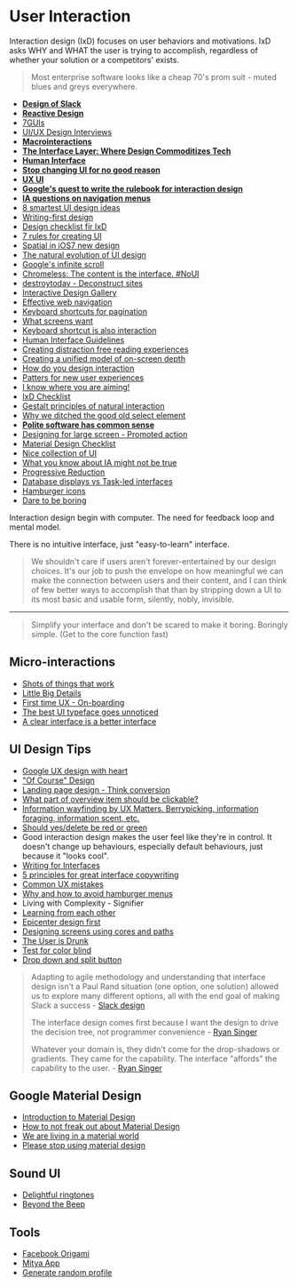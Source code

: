 # User Interaction

Interaction design (IxD) focuses on user behaviors and motivations. IxD asks WHY and WHAT the user is trying to accomplish, regardless of whether your solution or a competitors' exists.

> Most enterprise software looks like a cheap 70's prom suit - muted blues and greys everywhere.

* [**Design of Slack**](https://medium.com/@awilkinson/slack-s-2-8-billion-dollar-secret-sauce-5c5ec7117908)
* [**Reactive Design**](http://gabinaureche.com/reactivedesign/)
* [7GUIs](https://github.com/eugenkiss/7guis/wiki)
* [UI/UX Design Interviews](https://medium.com/ux-design-interviews/davide-casali-7714a0be3f6e)
* [**Macrointeractions**](https://medium.com/@mkruz/macrointeractions-f0a16eaaf593)
* [**The Interface Layer: Where Design Commoditizes Tech**](https://medium.com/bridge-collection/the-interface-layer-when-design-commoditizes-tech-e7017872173a)
* [**Human Interface**](http://humanistinterface.com/)
* [**Stop changing UI for no good reason**](https://lobste.rs/s/kiq75p/stop_changing_uis_for_no_good_reason)
* [**UX UI**](http://designmodo.com/ux-ui/)
* [**Google's quest to write the rulebook for interaction design**](http://www.wired.com/2014/11/googles-quest-write-rulebook-interactive-design/)
* [**IA questions on navigation menus**](http://www.nngroup.com/articles/ia-questions-navigation-menus/)
* [8 smartest UI design ideas](http://www.wired.com/2014/12/years-8-smartest-ui-design-ideas/)
* [Writing-first design](https://signalvnoise.com/posts/3801-writing-first-design)
* [Design checklist fir IxD](https://medium.com/@tinkadoic/design-checklist-for-ixd-students-419dbbe1c1d3)
* [7 rules for creating UI](https://medium.com/@erikdkennedy/7-rules-for-creating-gorgeous-ui-part-1-559d4e805cda)
* [Spatial in iOS7 new design](http://www.quora.com/iOS-7/Is-the-new-Apple-iOS-7-look-an-improvement)
* [The natural evolution of UI design](https://medium.com/philosophy-logic/fe76f0355c75)
* [Google's infinite scroll](http://googlewebmastercentral.blogspot.sg/2014/02/infinite-scroll-search-friendly.html)
* [Chromeless: The content is the interface. #NoUI](http://designmind.frogdesign.com/blog/chromeless-the-content-is-the-interface.html)
* [destroytoday - Deconstruct sites](http://destroytoday.com/)
* [Interactive Design Gallery](http://interactive-design.co.il/)
* [Effective web navigation](http://www.uxbooth.com/articles/effective-presentation-of-a-websites-navigation/)
* [Keyboard shortcuts for pagination](http://osvaldas.info/keyboard-shortcuts-for-pagination)
* [What screens want](http://frankchimero.com/talks/what-screens-want/transcript/)
* [Keyboard shortcut is also interaction](http://spaceandtim.es/posts/the-invisible-interface)
* [Human Interface Guidelines](http://humaninterfaceguidelines.tumblr.com/)
* [Creating distraction free reading experiences](http://azumbrunnen.me/blog/creating-distraction-free-reading-experiences/)
* [Creating a unified model of on-screen depth](https://medium.com/@danerossenrode/a-unified-model-of-on-screen-depth-ae96561b6094)
* [How do you design interaction](http://www.smashingmagazine.com/2014/07/21/how-do-you-design-interaction/)
* [Patters for new user experiences](http://www.kryshiggins.com/patterns-for-new-user-experiences/)
* [I know where you are aiming!](https://medium.com/@cihadturhan/a-ux-idea-i-know-where-you-are-aiming-3e00d152afb2)
* [IxD Checklist](http://ixdchecklist.com/)
* [Gestalt principles of natural interaction](http://robots.thoughtbot.com/gestalt-principles)
* [Why we ditched the good old select element](https://medium.com/@mibosc/responsive-design-why-and-how-we-ditched-the-good-old-select-element-bc190d62eff5)
* [**Polite software has common sense**](https://medium.com/user-experience-design-1/taking-responsive-a-step-further-9f96737b9183)
* [Designing for large screen - Promoted action](http://www.lukew.com/ff/entry.asp?1927)
* [Material Design Checklist](http://android-developers.blogspot.co.uk/2014/10/material-design-on-android-checklist.html)
* [Nice collection of UI](http://www.unheap.com/section/user-interface/)
* [What you know about IA might not be true](http://boagworld.com/usability/think-know-information-architecture-might-true/)
* [Progressive Reduction](http://www.dtelepathy.com/blog/design/progressive-reduction-evolving-the-experience-for-your-most-frequent-users)
* [Database displays vs Task-led interfaces](http://daringfireball.net/2014/11/googles_app_aesthetic)
* [Hamburger icons](http://developer.telerik.com/featured/much-ado-hamburger-icons/)
* [Dare to be boring](https://medium.com/@hliriani/dare-to-be-boring-4717ae3942fd)

Interaction design begin with computer. The need for feedback loop and mental model.

There is no intuitive interface, just "easy-to-learn" interface.

> We shouldn't care if users aren't forever-entertained by our design choices. It's our job to push the envelope on how meaningful we can make the connection between users and their content, and I can think of few better ways to accomplish that than by stripping down a UI to its most basic and usable form, silently, nobly, invisible.

---
> Simplify your interface and don't be scared to make it boring. Boringly simple. (Get to the core function fast)

## Micro-interactions

* [Shots of things that work](http://thegodfounder.com/)
* [Little Big Details](http://littlebigdetails.com/)
* [First time UX - On-boarding](http://firsttimeux.tumblr.com/)
* [The best UI typeface goes unnoticed](http://thomasbyttebier.be/blog/the-best-ui-typeface-goes-unnoticed)
* [A clear interface is a better interface](http://thomasbyttebier.be/blog/a-clear-interface-is-a-better-interface)

## UI Design Tips

* [Google UX design with heart](https://medium.com/ux-user-interface/c2b56d467913)
* ["Of Course" Design](https://medium.com/what-i-learned-building/ed6d5298ae0e)
* [Landing page design - Think conversion](http://webdesign.tutsplus.com/articles/how-to-become-a-conversion-centered-designer--cms-19664)
* [What part of overview item should be clickable?](http://ux.stackexchange.com/questions/53309/what-part-of-overview-item-should-be-clickable)
* [Information wayfinding by UX Matters. Berrypicking, information foraging, information scent, etc.](http://www.uxmatters.com/mt/archives/2014/03/information-wayfinding-part-3-designing-for-wayfinding-1.php)
* [Should yes/delete be red or green ](http://ux.stackexchange.com/questions/49991/should-yes-delete-it-be-red-or-green/)
* Good interaction design makes the user feel like they're in control. It doesn't change up behaviours, especially default behaviours, just because it "looks cool".
* [Writing for Interfaces](http://www.subtraction.com/2014/05/09/writing-for-interfaces/)
* [5 principles for great interface copywriting](http://www.gv.com/lib/5-principles-for-great-interface-copywriting)
* [Common UX mistakes](http://common-ux-mistakes.tumblr.com/)
* [Why and how to avoid hamburger menus](http://lmjabreu.com/post/why-and-how-to-avoid-hamburger-menus/)
* Living with Complexity - Signifier
* [Learning from each other](http://uxmag.com/articles/learning-from-each-other)
* [Epicenter design first](http://jordankoschei.com/interface-design-non-interface-designers/)
* [Designing screens using cores and paths](http://boxesandarrows.com/designing-screens-using-cores-and-paths/)
* [The User is Drunk](https://www.youtube.com/watch?v=r2CbbBLVaPk)
* [Test for color blind](http://blog.venn.lc/designing-for-the-color-blind/)
* [Drop down and split button](https://medium.com/designed-thought/drop-down-button-vs-split-button-f8e539fc0b78)

> Adapting to agile methodology and understanding that interface design isn't a Paul Rand situation (one option, one solution) allowed us to explore many different options, all with the end goal of making Slack a success - [Slack design](http://metalabdesign.com/projects/slack/)
>
> The interface design comes first because I want the design to drive the decision tree, not programmer convenience - [Ryan Singer](http://feltpresence.com/articles/16-managing-product-development-by-integrating-around-concerns)
>
> Whatever your domain is, they didn't come for the drop-shadows or gradients. They came for the capability. The interface "affords" the capability to the user. - [Ryan Singer](http://feltpresence.com/articles/18-ui-and-capability)

## Google Material Design

* [Introduction to Material Design](http://marketblog.envato.com/trends/introduction-material-design/)
* [How to not freak out about Material Design](https://medium.com/@xXxXxXxXxXam/how-to-not-freak-out-about-material-design-33cec7381b80)
* [We are living in a material world](http://blog.trello.com/we-are-living-in-a-material-world-and-i-am-a-material-girl/)
* [Please stop using material design](http://mintran.com/please-stop-using-material-design/)

## Sound UI

* [Delightful ringtones](http://unton.es/)
* [Beyond the Beep](http://beyondthebeep.tumblr.com/)

## Tools

* [Facebook Origami](http://facebook.github.io/origami/)
* [Mitya App](http://www.mitya-app.com/)
* [Generate random profile](http://www.designskilz.com/random-users/)